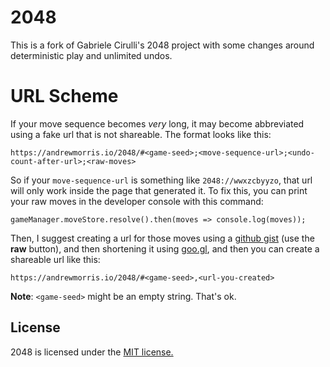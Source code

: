 # 2048
This is a fork of Gabriele Cirulli's 2048 project with some changes around deterministic play and unlimited undos.

# URL Scheme
If your move sequence becomes *very* long, it may become abbreviated using a fake url that is not shareable. The format looks like this:

`https://andrewmorris.io/2048/#<game-seed>;<move-sequence-url>;<undo-count-after-url>;<raw-moves>`

So if your `move-sequence-url` is something like `2048://wwxzcbyyzo`, that url will only work inside the page that generated it. To fix this, you can print your raw moves in the developer console with this command:

`gameManager.moveStore.resolve().then(moves => console.log(moves));`

Then, I suggest creating a url for those moves using a [github gist](https://gist.github.com/) (use the **raw** button), and then shortening it using [goo.gl](https://goo.gl/), and then you can create a shareable url like this:

`https://andrewmorris.io/2048/#<game-seed>,<url-you-created>`

**Note**: `<game-seed>` might be an empty string. That's ok.

## License
2048 is licensed under the [MIT license.](https://github.com/gabrielecirulli/2048/blob/master/LICENSE.txt)
